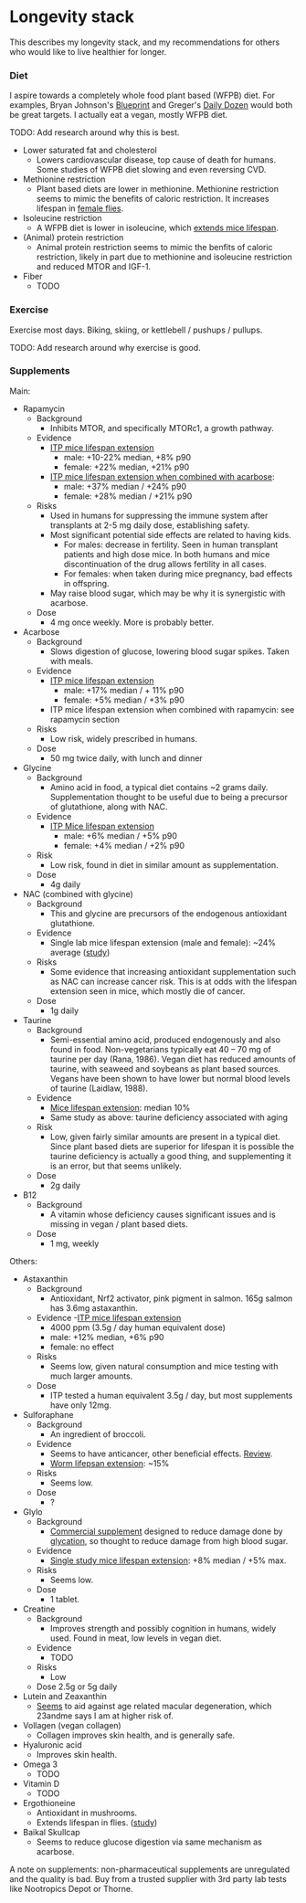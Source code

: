# Longevity stack

This describes my longevity stack, and my recommendations for others who would like to live healthier for longer.

### Diet

I aspire towards a completely whole food plant based (WFPB) diet. For examples, Bryan Johnson's [Blueprint](https://protocol.bryanjohnson.com/#step-1-meal-prep) and Greger's [Daily Dozen](https://nutritionfacts.org/daily-dozen/) would both be great targets. I actually eat a vegan, mostly WFPB diet.

TODO: Add research around why this is best.

- Lower saturated fat and cholesterol
  - Lowers cardiovascular disease, top cause of death for humans. Some studies of WFPB diet slowing and even reversing CVD.
- Methionine restriction
  - Plant based diets are lower in methionine. Methionine restriction seems to mimic the benefits of caloric restriction. It increases lifespan in [female flies](https://www.nature.com/articles/s41467-023-43550-2).
- Isoleucine restriction
  - A WFPB diet is lower in isoleucine, which [extends mice lifespan](https://www.cell.com/cell-metabolism/fulltext/S1550-4131(23)00374-1).
- (Animal) protein restriction
  - Animal protein restriction seems to mimic the benfits of caloric restriction, likely in part due to methionine and isoleucine restriction and reduced MTOR and IGF-1.
- Fiber
  - TODO

### Exercise

Exercise most days. Biking, skiing, or kettlebell / pushups / pullups.

TODO: Add research around why exercise is good.

### Supplements

Main:
- Rapamycin
  - Background
    - Inhibits MTOR, and specifically MTORc1, a growth pathway.
  - Evidence
    - [ITP mice lifespan extension](https://phenome.jax.org/itp/surv/Rapa/C2009)
      - male: +10-22% median, +8% p90
      - female: +22% median, +21% p90
    - [ITP mice lifespan extension when combined with acarbose](https://phenome.jax.org/itp/surv/RaAc/C2017):
      - male: +37% median / +24% p90
      - female: +28% median / +21% p90
  - Risks
    - Used in humans for suppressing the immune system after transplants at 2-5 mg daily dose, establishing safety.
    - Most significant potential side effects are related to having kids.
      - For males: decrease in fertility. Seen in human transplant patients and high dose mice. In both humans and mice discontinuation of the drug allows fertility in all cases.
      - For females: when taken during mice pregnancy, bad effects in offspring.
    - May raise blood sugar, which may be why it is synergistic with acarbose.
  - Dose
    - 4 mg once weekly. More is probably better.
- Acarbose
  - Background
    - Slows digestion of glucose, lowering blood sugar spikes. Taken with meals.
  - Evidence
    - [ITP mice lifespan extension](https://phenome.jax.org/itp/surv/ACA/C2013)
      - male: +17% median / + 11% p90
      - female: +5% median / +3% p90
    - ITP mice lifespan extension when combined with rapamycin: see rapamycin section
  - Risks
    - Low risk, widely prescribed in humans.
  - Dose
    - 50 mg twice daily, with lunch and dinner
- Glycine
  - Background
    - Amino acid in food, a typical diet contains ~2 grams daily. Supplementation thought to be useful due to being a precursor of glutathione, along with NAC.
  - Evidence
    - [ITP Mice lifespan extension](https://phenome.jax.org/itp/surv/Gly/C2014)
      - male: +6% median / +5% p90
      - female: +4% median / +2% p90
  - Risk
    - Low risk, found in diet in similar amount as supplementation.
  - Dose
    - 4g daily
- NAC (combined with glycine)
  - Background
    - This and glycine are precursors of the endogenous antioxidant glutathione.
  - Evidence
    - Single lab mice lifespan extension (male and female): ~24% average ([study](https://www.ncbi.nlm.nih.gov/pmc/articles/PMC8912885/))
  - Risks
    - Some evidence that increasing antioxidant supplementation such as NAC can increase cancer risk. This is at odds with the lifespan extension seen in mice, which mostly die of cancer.
  - Dose
    - 1g daily
- Taurine
  - Background
    - Semi-essential amino acid, produced endogenously and also found in food. Non-vegetarians typically eat 40 – 70 mg of taurine per day (Rana, 1986). Vegan diet has reduced amounts of taurine, with seaweed and soybeans as plant based sources. Vegans have been shown to have lower but normal blood levels of taurine (Laidlaw, 1988).
  - Evidence
    - [Mice lifespan extension](https://www.science.org/doi/10.1126/science.abn9257): median 10%
    - Same study as above: taurine deficiency associated with aging
  - Risk
    - Low, given fairly similar amounts are present in a typical diet. Since plant based diets are superior for lifespan it is possible the taurine deficiency is actually a good thing, and supplementing it is an error, but that seems unlikely.
  - Dose
    - 2g daily
- B12
  - Background
    - A vitamin whose deficiency causes significant issues and is missing in vegan / plant based diets.
  - Dose
    - 1 mg, weekly

Others:
- Astaxanthin
  - Background
    - Antioxidant, Nrf2 activator, pink pigment in salmon. 165g salmon has 3.6mg astaxanthin. 
  - Evidence
    -[ITP mice lifespan extension](https://link.springer.com/article/10.1007/s11357-023-01011-0)
      - 4000 ppm (3.5g / day human equivalent dose)
      - male: +12% median, +6% p90
      - female: no effect
  - Risks
    - Seems low, given natural consumption and mice testing with much larger amounts.
  - Dose
    - ITP tested a human equivalent 3.5g / day, but most supplements have only 12mg.
- Sulforaphane
  - Background
    - An ingredient of broccoli.
  - Evidence
    - Seems to have anticancer, other beneficial effects. [Review](https://www.ncbi.nlm.nih.gov/pmc/articles/PMC5225737/).
    - [Worm lifepsan extension]((https://www.ncbi.nlm.nih.gov/pmc/articles/PMC7880325/)): ~15%
  - Risks
    - Seems low.
  - Dose
    - ?
- Glylo
  - Background
    - [Commercial supplement](https://juvifyhealth.com/pages/glylo) designed to reduce damage done by [glycation](https://en.wikipedia.org/wiki/Glycation), so thought to reduce damage from high blood sugar.
  - Evidence 
    - [Single study mice lifespan extension]((https://www.biorxiv.org/content/10.1101/2022.08.10.503411v1.full)): +8% median / +5% max.
  - Risks
    - Seems low.
  - Dose
    - 1 tablet.
- Creatine
  - Background
    - Improves strength and possibly cognition in humans, widely used. Found in meat, low levels in vegan diet.
  - Evidence
    - TODO
  - Risks
    - Low
  - Dose
    2.5g or 5g daily
- Lutein and Zeaxanthin
  - [Seems](https://www.medicalnewstoday.com/articles/how-much-lutein-per-day-for-macular-degeneration#lutein-and-macular-degeneration) to aid against age related macular degeneration, which 23andme says I am at higher risk of.
- Vollagen (vegan collagen)
  - Collagen improves skin health, and is generally safe.
- Hyaluronic acid
  - Improves skin health.
- Omega 3
  - TODO
- Vitamin D
  - TODO
- Ergothioneine
  - Antioxidant in mushrooms.
  - Extends lifespan in flies. ([study](https://pubmed.ncbi.nlm.nih.gov/34877949/))
- Baikal Skullcap
  - Seems to reduce glucose digestion via same mechanism as acarbose.

A note on supplements: non-pharmaceutical supplements are unregulated and the quality is bad. Buy from a trusted supplier with 3rd party lab tests like Nootropics Depot or Thorne.